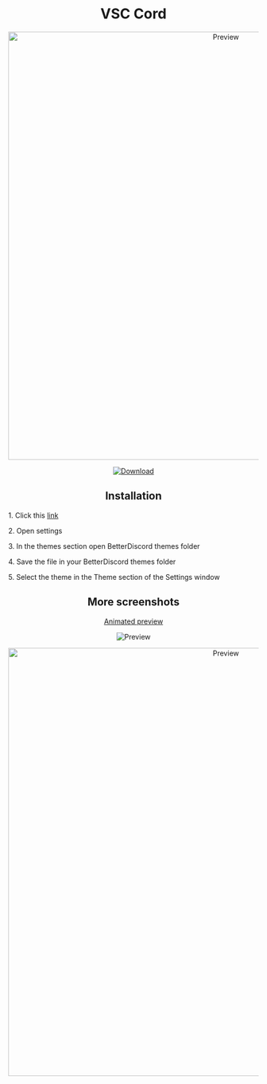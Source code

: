 <h1 align="center">VSC Cord</h1>
<p align="center">
  <img alt="Preview" width="860" alt="preview" src="https://cdn.discordapp.com/attachments/862688548187799565/863275036847505460/444444.png">
<p align="center">
<p align="center">
  <a href="https://betterdiscord.app/Download?id=362"> <img alt="Download" src="https://img.shields.io/badge/Download-yellowgreen?style=plastic&logo=github"></a></p>

<h2 align="center">Installation</h2>
<p>1. Click this <a href="https://betterdiscord.app/Download?id=362">link</a></p>
<p>2. Open settings
<p>3. In the themes section open BetterDiscord themes folder
<p>4. Save the file in your BetterDiscord themes folder</p>
<p>5. Select the theme in the Theme section of the Settings window</p>

<h2 align="center">More screenshots</h2>
<p align="center">
  <p align="center"><a href="https://imgur.com/a/bxaQJpB.gif">Animated preview</a></p>
  <p align="center"><img alt="Preview" alt="preview" src="https://cdn.discordapp.com/attachments/862688548187799565/863271688212840468/23.png"></p>
  <p align="center"><img alt="Preview" width="860" alt="preview" src="https://cdn.discordapp.com/attachments/862688548187799565/863063369765224498/unknown.png"></p>
<p align="center">
